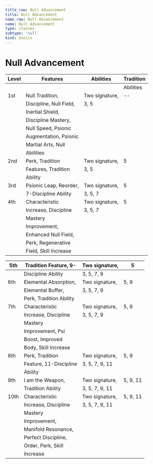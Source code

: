```yaml
---
title_raw: Null Advancement
title: Null Advancement
name_raw: Null Advancement
name: Null Advancement
type: classes
subtype: 'null'
kind: basics
---
```


# Null Advancement

| Level | Features                | Abilities      | Tradition |
| ----- | ----------------------- | -------------- | --------- |
|       |                         |                | Abilities |
| 1st   | Null Tradition,         | Two signature, | --        |
|       | Discipline, Null Field, | 3, 5           |           |
|       | Inertial Shield,        |                |           |
|       | Discipline Mastery,     |                |           |
|       | Null Speed, Psionic     |                |           |
|       | Augmentation, Psionic   |                |           |
|       | Martial Arts, Null      |                |           |
|       | Abilities               |                |           |
| 2nd   | Perk, Tradition         | Two signature, | 5         |
|       | Features, Tradition     | 3, 5           |           |
|       | Ability                 |                |           |
| 3rd   | Psionic Leap, Reorder,  | Two signature, | 5         |
|       | 7-Discipline Ability    | 3, 5, 7        |           |
| 4th   | Characteristic          | Two signature, | 5         |
|       | Increase, Discipline    | 3, 5, 7        |           |
|       | Mastery                 |                |           |
|       | Improvement,            |                |           |
|       | Enhanced Null Field,    |                |           |
|       | Perk, Regenerative      |                |           |
|       | Field, Skill Increase   |                |           |

| 5th  | Tradition Feature, 9-   | Two signature, | 5        |
| ---- | ----------------------- | -------------- | -------- |
|      | Discipline Ability      | 3, 5, 7, 9     |          |
| 6th  | Elemental Absorption,   | Two signature, | 5, 9     |
|      | Elemental Buffer,       | 3, 5, 7, 9     |          |
|      | Perk, Tradition Ability |                |          |
| 7th  | Characteristic          | Two signature, | 5, 9     |
|      | Increase, Discipline    | 3, 5, 7, 9     |          |
|      | Mastery                 |                |          |
|      | Improvement, Psi        |                |          |
|      | Boost, Improved         |                |          |
|      | Body, Skill Increase    |                |          |
| 8th  | Perk, Tradition         | Two signature, | 5, 9     |
|      | Feature, 11-Discipline  | 3, 5, 7, 9, 11 |          |
|      | Ability                 |                |          |
| 9th  | I am the Weapon,        | Two signature, | 5, 9, 11 |
|      | Tradition Ability       | 3, 5, 7, 9, 11 |          |
| 10th | Characteristic          | Two signature, | 5, 9, 11 |
|      | Increase, Discipline    | 3, 5, 7, 9, 11 |          |
|      | Mastery                 |                |          |
|      | Improvement,            |                |          |
|      | Manifold Resonance,     |                |          |
|      | Perfect Discipline,     |                |          |
|      | Order, Perk, Skill      |                |          |
|      | Increase                |                |          |
